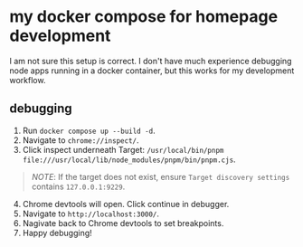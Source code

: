 # my docker compose for homepage development

I am not sure this setup is correct. I don't have much experience debugging node apps running in a docker container, 
but this works for my development workflow. 

## debugging 

1. Run `docker compose up --build -d`.
2. Navigate to `chrome://inspect/`.
3. Click inspect underneath Target: `/usr/local/bin/pnpm
file:///usr/local/lib/node_modules/pnpm/bin/pnpm.cjs`.
>*NOTE*: If the target does not exist, ensure  `Target discovery settings` contains `127.0.0.1:9229`.
4. Chrome devtools will open. Click continue in debugger. 
5. Navigate to `http://localhost:3000/`.
6. Nagivate back to Chrome devtools to set breakpoints.
7. Happy debugging! 
